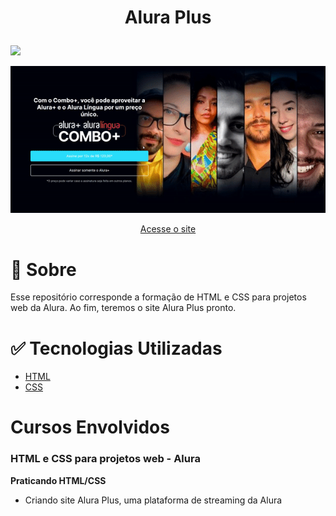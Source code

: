 <h1 align="center"> 
    <p>Alura Plus</p>
</h1>

<p align="left">
    <img width=150 src="https://img.shields.io/badge/STATUS-EM_DESENVOLVIMENTO-GREEN"/>
</p>

<p align="center">
    <img width=800 src="gif.gif"/>
</p>
<p align="center">
<a href="https://alura-plus-two-kappa.vercel.app">Acesse o site</a>
</p>

# 📕 Sobre
Esse repositório corresponde a formação de HTML e CSS para projetos web da Alura. Ao fim, teremos o site Alura Plus pronto.

#  ✅ Tecnologias Utilizadas

- [HTML](https://www.w3schools.com/html/) 
- [CSS](https://www.w3schools.com/css/default.asp)

# Cursos Envolvidos
### HTML e CSS para projetos web - Alura

**Praticando HTML/CSS**
* Criando site Alura Plus, uma plataforma de streaming da Alura
